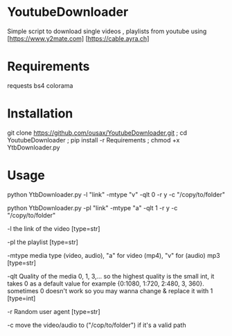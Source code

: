 # YoutubeDownloader
Simple script to download single videos , playlists from youtube 
using [https://www.y2mate.com] [https://cable.ayra.ch]

# Requirements
requests
bs4 
colorama

# Installation 
git clone https://github.com/ousax/YoutubeDownloader.git ;
cd YoutubeDownloader ; pip install -r Requirements ; chmod +x YtbDownloader.py

# Usage
python YtbDownloader.py -l "link" -mtype "v" -qlt 0 -r y -c "/copy/to/folder"

python YtbDownloader.py -pl "link" -mtype "a" -qlt 1 -r y -c "/copy/to/folder"

-l the link of the video [type=str]

-pl the playlist [type=str]

-mtype media type (video, audio), "a" for video (mp4), "v" for (audio) mp3 [type=str]

-qlt Quality of the media 0, 1, 3,...
so the highest quality is the small int, it takes 0 as a default value for example {0:1080, 1:720, 2:480, 3, 360}.
sometimes 0 doesn't work so you may wanna change & replace it with 1 [type=int]

-r Random user agent [type=str]

-c move the video/audio to ("/cop/to/folder") if it's a valid path